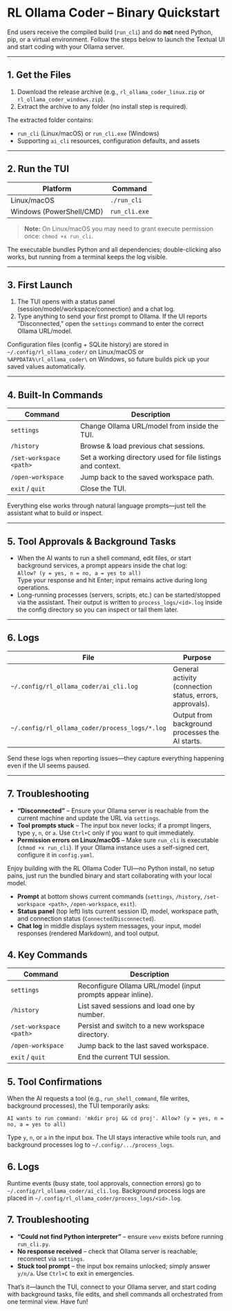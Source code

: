# RL Ollama Coder – Binary Quickstart

End users receive the compiled build (`run_cli`) and do **not** need Python, pip, or a virtual environment. Follow the steps below to launch the Textual UI and start coding with your Ollama server.

---

## 1. Get the Files

1. Download the release archive (e.g., `rl_ollama_coder_linux.zip` or `rl_ollama_coder_windows.zip`).
2. Extract the archive to any folder (no install step is required).

The extracted folder contains:

- `run_cli` (Linux/macOS) or `run_cli.exe` (Windows)
- Supporting `ai_cli` resources, configuration defaults, and assets

---

## 2. Run the TUI

| Platform | Command |
| --- | --- |
| Linux/macOS | `./run_cli` |
| Windows (PowerShell/CMD) | `run_cli.exe` |

> **Note:** On Linux/macOS you may need to grant execute permission once: `chmod +x run_cli`.

The executable bundles Python and all dependencies; double-clicking also works, but running from a terminal keeps the log visible.

---

## 3. First Launch

1. The TUI opens with a status panel (session/model/workspace/connection) and a chat log.
2. Type anything to send your first prompt to Ollama. If the UI reports “Disconnected,” open the `settings` command to enter the correct Ollama URL/model.

Configuration files (config + SQLite history) are stored in `~/.config/rl_ollama_coder/` on Linux/macOS or `%APPDATA%\rl_ollama_coder\` on Windows, so future builds pick up your saved values automatically.

---

## 4. Built-In Commands

| Command | Description |
| --- | --- |
| `settings` | Change Ollama URL/model from inside the TUI. |
| `/history` | Browse & load previous chat sessions. |
| `/set-workspace <path>` | Set a working directory used for file listings and context. |
| `/open-workspace` | Jump back to the saved workspace path. |
| `exit` / `quit` | Close the TUI. |

Everything else works through natural language prompts—just tell the assistant what to build or inspect.

---

## 5. Tool Approvals & Background Tasks

- When the AI wants to run a shell command, edit files, or start background services, a prompt appears inside the chat log:  
  `Allow? (y = yes, n = no, a = yes to all)`  
  Type your response and hit Enter; input remains active during long operations.
- Long-running processes (servers, scripts, etc.) can be started/stopped via the assistant. Their output is written to `process_logs/<id>.log` inside the config directory so you can inspect or tail them later.

---

## 6. Logs

| File | Purpose |
| --- | --- |
| `~/.config/rl_ollama_coder/ai_cli.log` | General activity (connection status, errors, approvals). |
| `~/.config/rl_ollama_coder/process_logs/*.log` | Output from background processes the AI starts. |

Send these logs when reporting issues—they capture everything happening even if the UI seems paused.

---

## 7. Troubleshooting

- **“Disconnected”** – Ensure your Ollama server is reachable from the current machine and update the URL via `settings`.
- **Tool prompts stuck** – The input box never locks; if a prompt lingers, type `y`, `n`, or `a`. Use `Ctrl+C` only if you want to quit immediately.
- **Permission errors on Linux/macOS** – Make sure `run_cli` is executable (`chmod +x run_cli`). If your Ollama instance uses a self-signed cert, configure it in `config.yaml`.

Enjoy building with the RL Ollama Coder TUI—no Python install, no setup pains, just run the bundled binary and start collaborating with your local model.

- **Prompt** at bottom shows current commands (`settings`, `/history`, `/set-workspace <path>`, `/open-workspace`, `exit`).
- **Status panel** (top left) lists current session ID, model, workspace path, and connection status (`Connected`/`Disconnected`).
- **Chat log** in middle displays system messages, your input, model responses (rendered Markdown), and tool output.

## 4. Key Commands

| Command | Description |
| --- | --- |
| `settings` | Reconfigure Ollama URL/model (input prompts appear inline). |
| `/history` | List saved sessions and load one by number. |
| `/set-workspace <path>` | Persist and switch to a new workspace directory. |
| `/open-workspace` | Jump back to the last saved workspace. |
| `exit` / `quit` | End the current TUI session. |

## 5. Tool Confirmations

When the AI requests a tool (e.g., `run_shell_command`, file writes, background processes), the TUI temporarily asks:

```
AI wants to run command: 'mkdir proj && cd proj'. Allow? (y = yes, n = no, a = yes to all)
```

Type `y`, `n`, or `a` in the input box. The UI stays interactive while tools run, and background processes log to `~/.config/.../process_logs`.

## 6. Logs

Runtime events (busy state, tool approvals, connection errors) go to `~/.config/rl_ollama_coder/ai_cli.log`. Background process logs are placed in `~/.config/rl_ollama_coder/process_logs/<id>.log`.

## 7. Troubleshooting

- **“Could not find Python interpreter”** – ensure `venv` exists before running `run_cli.py`.
- **No response received** – check that Ollama server is reachable; reconnect via `settings`.
- **Stuck tool prompt** – the input box remains unlocked; simply answer `y/n/a`. Use `Ctrl+C` to exit in emergencies.

That’s it—launch the TUI, connect to your Ollama server, and start coding with background tasks, file edits, and shell commands all orchestrated from one terminal view. Have fun!

